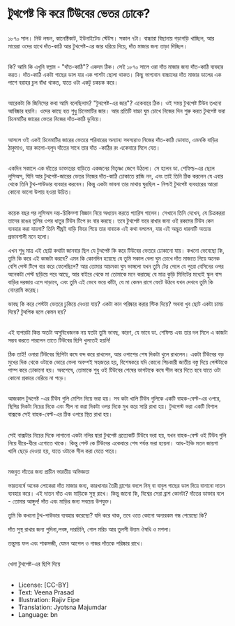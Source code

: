 # টুথপেষ্ট কি করে টিউবের ভেতর ঢোকে?

##
১৮৭০ সাল। নিউ লন্ডন, কানেক্টিকাট, ইউনাইটেড স্টেটস। সকাল ৭টা। বাচ্চারা বিছানায় গড়াগড়ি খাচ্ছিল, আর মায়েরা ওদের হাথে দাঁত-কাঠি আর টুথপেষ্ট-এর জার ধরিয়ে দিয়ে, দাঁত মাজার জন্য তাড়া দিচ্ছিল।

##
কি? আমি কি এখুনি বল্লাম - "দাঁত-কাঠি"?
একদম ঠিক। সেই ১৮৭০ সালে ওরা দাঁত মাজার জন্য দাঁত-কাঠি ব্যবহার করত। দাঁত-কাঠি একটা গাছের ডাল যার এক পাশটা ছোলা থাকত। কিছু ভাগ্যবান বাচ্চাদের দাঁত মাজার ডালের এক পাশে বরাহর চুল বাঁধা থাকত, যাতে ওটা একটু চকচক করে।

##
আরেকটা কি জিনিসের কথা আমি বলেছিলাম?
"টুথপেষ্ট-এর জার"?
একেবারে ঠিক। ওই সময় টুথপেষ্ট টিউব তখনো আবিষ্কার হয়নি। ওদের কাছে হত শুধু চিনেমাটির জার। আর প্রতিটি বাচ্চা ঘুম চোখে নিজের দিন শুরু করত টুথপেষ্ট ভরা চিনেমাটির জারের ভেতর নিজের দাঁত-কাঠি ডুবিয়ে।

##
আসলে ওই একই চিনেমাটির জারের ভেতরে পরিবারের অন্যান্য সদস্যরাও নিজের দাঁত-কাঠি ডোবাত, এমনকি বাড়ির ঠাকুমাও, যার কালো-হলুদ দাঁতের সাথে তার দাঁত -কাঠির রং একেবারে মিলে যেত।

##
একদিন সকালে এক দাঁতের ডাক্তারের বাড়িতে একজনের বিতৃষ্ণা জেগে উঠলো। সে হলেন ডা. শেফিল্ড-এর ছেলে লুসিঅস, যিনি আর টুথপেষ্ট-জারের ভেতর নিজের দাঁত-কাঠি ঢোকাতে রাজি নন, এবং তাই তিনি ঠিক করলেন যে এবার থেকে তিনি টুথ-পাউডার ব্যবহার করবেন। কিন্তু একটা ভাবনা তার মাথায় ঘুরছিল - নিশ্চই টুথপেষ্ট ব্যবহারের আরো কোনো ভালো উপায় হওয়া উচিত।

##
কয়েক বছর পর লুসিঅস দন্ত-চিকিত্শা বিজ্ঞান নিয়ে অধ্যয়ন করতে প্যারিস গালেন। সেখানে তিনি দেখেন, যে চিত্রকররা তাদের রঙের তুলির ওপর ধাতুর টিউব টিপে রং বার করছে। তবে টুথপেষ্ট ভরে রাখার জন্য ওই রকমের টিউব কেন ব্যবহার করা যায়না? তিনি শীঘ্রই বাড়ি ফিরে গিয়ে তার বাবাকে এই কথা বললেন, যার এই অদ্ভুত ধারনাটি অত্যন্ত প্রভাবশালী মনে হলো।

এখন শুধু মাত্র এই ছোট্ট কথাটা জানবার ছিল যে টুথপেষ্ট কি করে টিউবের ভেতরে ঢোকানো যায়। কখনো ভেবেছো কি, তুমি কি করে এই কাজটা করবে? এমন কি কোনদিন হয়েছে যে তুমি সকাল বেলা ঘুম চোখে দাঁত মাজতে গিয়ে অনেক বেশি পেস্ট টিপে বার করে ফেলেছিলে? আর তোমার আচমকা ঘুম ভাঙ্গলো যখন তুমি টের পেলে যে পুরো বেসিনের ওপর অনেকটা পেস্ট ছড়িয়ে পরে আছে, আর বাইরে থেকে মা তোমাকে মনে করাচ্ছে যে মাত্র কুড়ি মিনিটের মধ্যেই স্কুল বাস বাড়ির দরজায় এসে দাড়াবে, এবং তুমি এই ভেবে ভয়ে কাঁটা, যে মা কেমন রাগে ফেটে উঠবে যখন দেখবে তুমি কি নোংরামি করেছ।

ভাবছ কি করে পেস্টটা ভেতরে ঢুকিয়ে দেওয়া যায়? একটা কান পরিষ্কার করার স্টিক দিয়ে? অথবা খুব ছোট একটা চামচ দিয়ে? টুথপিক হলে কেমন হয়?

##
এই ব্যপারটা কিন্ত অতটা অসুবিধেজনক নয় যতটা তুমি ভাবছ, কারণ, যে ভাবে ডা. শেফিল্ড এবং তার দল মিলে এ কাজটা সম্ভব করতে পারলেন তাতে টিউবের ছিপি খুলতেই হয়নি!

ঠিক তাই! ওনারা টিউবের ছিপিটা কষে বন্দ করে রাখলেন, আর ওপাশের শেষ দিকটা খুলে রাখলেন। একটা টিউবের বড় মুখের দিক থেকে ওটাকে ভোরে ফেলা অবশ্শই সহজতর হয়, বিশেষকরে যদি কোনো পিচকারী জাতীয় বস্তু দিয়ে পেস্টটাকে পাম্প করে ঢোকানো হয়। অবশেষে, তোমাকে শুধু ওই টিউবের শেষের ভাগটাকে কষে সীল করে দিতে হবে যাতে ওটা কোনো প্রকারে বেরিয়ে না পড়ে।

##
আজকাল টুথপেষ্ট -এর টিউব গুলি মেশিন দিয়ে ভরা হয়। সব কটা খালি টিউব গুলিকে একটি বাহক-বেল্ট-এর ওপরে, ছিপির দিকটা নিচের দিকে এবং সীল না করা দিকটা ওপর দিকে মুখ করে সারি রাখা হয়। টুথপেস্ট ভরা একটি বিশাল বাক্সকে সেই বাহক-বেল্ট-এর ঠিক ওপরে স্থিত রাখা হয়।

##
সেই বাক্সটার নিচের দিকে লাগানো একটা নলির দ্বারা টুথপেষ্ট প্রত্যেকটি টিউবে ভরা হয়, যখন বাহক-বেল্ট ওই টিউব গুলি নিয়ে ধীরে-ধীরে এগোতে থাকে। কিন্তু পেস্ট কে টিউবের একেবারে শেষ পর্যন্ত ভরা হয়েনা। আধ-ইঞ্চি মতন জায়গা খালি ছেড়ে দেওয়া হয়, যাতে ওটাকে সীল করা যেতে পারে।

##
মজবুত দাঁতের জন্য প্রাচীন ভারতীয় অভিজ্ঞতা

ভারতবর্ষে অনেক লোকেরা দাঁত মাজার জন্য, কারখানার তৈরী ব্রাশের বদলে নিম্ বা বাবুল গাছের ডাল দিয়ে বানানো দাতন ব্যবহার করে। এই দাতন দাঁত এবং মাড়িকে সুস্থ রাখে। কিন্তু জানো কি, বিশ্বের সেরা ব্রাশ কোনটা? দাঁতের ডাক্তার বলে - তোমার আঙ্গুল! দাঁত এবং মাড়ির জন্য সবচেয় উপযুক্ত।

তুমি কি কখনো টুথ-পাউডার ব্যবহার করেছো? যদি করে থাক, তবে ওতে কোনো অন্যরকম গন্ধ     পেয়েছো কি?

দাঁত সুস্থ রাখার জন্য পুদিনা,লবঙ্গ, দারচিনি, গোল মরিচ আর তুলসী উত্তম ঔষধি ও মশলা।

তন্তুময় ফল এবং শাকসব্জী, যেমন আপেল ও গাজর দাঁতকে পরিষ্কার রাখে।

##
খেলা টুথপেষ্ট-এর ছিপি দিয়ে

##
* License: [CC-BY]
* Text: Veena Prasad
* Illustration: Rajiv Eipe
* Translation: Jyotsna Majumdar
* Language: bn
